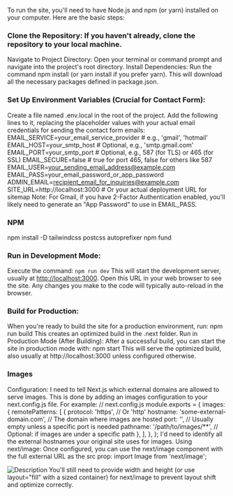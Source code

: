 To run the site, you'll need to have Node.js and npm (or yarn) installed on your computer. Here are the basic steps:

### Clone the Repository: If you haven't already, clone the repository to your local machine.
Navigate to Project Directory: Open your terminal or command prompt and navigate into the project's root directory.
Install Dependencies: Run the command npm install (or yarn install if you prefer yarn). This will download all the necessary packages defined in package.json.

### Set Up Environment Variables (Crucial for Contact Form):
Create a file named .env.local in the root of the project.
Add the following lines to it, replacing the placeholder values with your actual email credentials for sending the contact form emails:
EMAIL_SERVICE=your_email_service_provider # e.g., 'gmail', 'hotmail'
EMAIL_HOST=your_smtp_host # Optional, e.g., 'smtp.gmail.com'
EMAIL_PORT=your_smtp_port # Optional, e.g., 587 (for TLS) or 465 (for SSL)
EMAIL_SECURE=false # true for port 465, false for others like 587
EMAIL_USER=your_sending_email_address@example.com
EMAIL_PASS=your_email_password_or_app_password
ADMIN_EMAIL=recipient_email_for_inquiries@example.com
SITE_URL=http://localhost:3000 # Or your actual deployment URL for sitemap
Note: For Gmail, if you have 2-Factor Authentication enabled, you'll likely need to generate an "App Password" to use in EMAIL_PASS.

### NPM 
npm install -D tailwindcss postcss autoprefixer
npm fund


### Run in Development Mode:
Execute the command: `npm run dev`
This will start the development server, usually at <http://localhost:3000>. Open this URL in your web browser to see the site. Any changes you make to the code will typically auto-reload in the browser.

### Build for Production:

When you're ready to build the site for a production environment, run: npm run build
This creates an optimized build in the .next folder.
Run in Production Mode (After Building):
After a successful build, you can start the site in production mode with: npm start
This will serve the optimized build, also usually at http://localhost:3000 unless configured otherwise.

### Images

Configuration: I need to tell Next.js which external domains are allowed to serve images. This is done by adding an images configuration to your next.config.js file. For example:
// next.config.js
module.exports = {
  images: {
    remotePatterns: [
      {
        protocol: 'https', // Or 'http'
        hostname: 'some-external-domain.com', // The domain where images are hosted
        port: '', // Usually empty unless a specific port is needed
        pathname: '/path/to/images/**', // Optional: if images are under a specific path
      },
    ],
  },
};
I'd need to identify all the external hostnames your original site uses for images.
Using next/image: Once configured, you can use the next/image component with the full external URL as the src prop:
import Image from 'next/image';

<Image src="https://some-external-domain.com/path/to/your/image.jpg" alt="Description" width={500} height={300} />
You'll still need to provide width and height (or use layout="fill" with a sized container) for next/image to prevent layout shift and optimize correctly.
